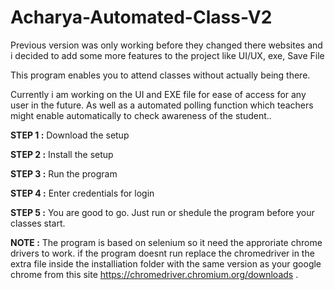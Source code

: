# Acharya-Automated-Class-V2
Previous version was only working before they changed there websites and i decided to add some more features to the project like UI/UX, exe, Save File

This program enables you to attend classes without actually being there. 

Currently i am working on the UI and EXE file for ease of access for any user in the future.
As well as a automated polling function which teachers might enable automatically to check awareness of the student..

**STEP 1 :** Download the setup

**STEP 2 :** Install the setup

**STEP 3 :** Run the program

**STEP 4 :** Enter credentials for login

**STEP 5 :** You are good to go. Just run or shedule the program before your classes start.

**NOTE :**  The program is based on selenium so it need the approriate chrome drivers to work. if the program doesnt run replace the chromedriver in the extra file inside the installiation folder with the same version as your google chrome from this site https://chromedriver.chromium.org/downloads .
